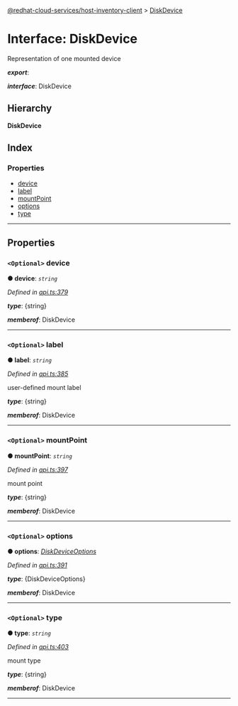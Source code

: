 [@redhat-cloud-services/host-inventory-client](../README.md) > [DiskDevice](../interfaces/diskdevice.md)

# Interface: DiskDevice

Representation of one mounted device

*__export__*: 

*__interface__*: DiskDevice

## Hierarchy

**DiskDevice**

## Index

### Properties

* [device](diskdevice.md#device)
* [label](diskdevice.md#label)
* [mountPoint](diskdevice.md#mountpoint)
* [options](diskdevice.md#options)
* [type](diskdevice.md#type)

---

## Properties

<a id="device"></a>

### `<Optional>` device

**● device**: *`string`*

*Defined in [api.ts:379](https://github.com/karelhala/javascript-clients/blob/master/packages/host-inventory/api.ts#L379)*

*__type__*: {string}

*__memberof__*: DiskDevice

___
<a id="label"></a>

### `<Optional>` label

**● label**: *`string`*

*Defined in [api.ts:385](https://github.com/karelhala/javascript-clients/blob/master/packages/host-inventory/api.ts#L385)*

user-defined mount label

*__type__*: {string}

*__memberof__*: DiskDevice

___
<a id="mountpoint"></a>

### `<Optional>` mountPoint

**● mountPoint**: *`string`*

*Defined in [api.ts:397](https://github.com/karelhala/javascript-clients/blob/master/packages/host-inventory/api.ts#L397)*

mount point

*__type__*: {string}

*__memberof__*: DiskDevice

___
<a id="options"></a>

### `<Optional>` options

**● options**: *[DiskDeviceOptions](diskdeviceoptions.md)*

*Defined in [api.ts:391](https://github.com/karelhala/javascript-clients/blob/master/packages/host-inventory/api.ts#L391)*

*__type__*: {DiskDeviceOptions}

*__memberof__*: DiskDevice

___
<a id="type"></a>

### `<Optional>` type

**● type**: *`string`*

*Defined in [api.ts:403](https://github.com/karelhala/javascript-clients/blob/master/packages/host-inventory/api.ts#L403)*

mount type

*__type__*: {string}

*__memberof__*: DiskDevice

___

